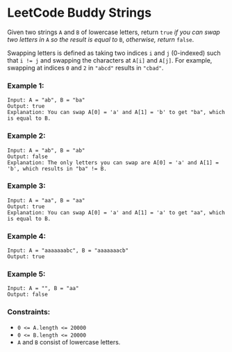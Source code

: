 # LeetCode Buddy Strings
Given two strings `A` and `B` of lowercase letters, return `true` *if you can swap two letters in* `A` *so the result is equal to* `B`, *otherwise, return* `false`.

Swapping letters is defined as taking two indices `i` and `j` (0-indexed) such that `i != j` and swapping the characters at `A[i]` and `A[j]`. For example, swapping at indices `0` and `2` in `"abcd"` results in `"cbad"`.

### Example 1:
```
Input: A = "ab", B = "ba"
Output: true
Explanation: You can swap A[0] = 'a' and A[1] = 'b' to get "ba", which is equal to B.
```

### Example 2:
```
Input: A = "ab", B = "ab"
Output: false
Explanation: The only letters you can swap are A[0] = 'a' and A[1] = 'b', which results in "ba" != B.
```

### Example 3:
```
Input: A = "aa", B = "aa"
Output: true
Explanation: You can swap A[0] = 'a' and A[1] = 'a' to get "aa", which is equal to B.
```

### Example 4:
```
Input: A = "aaaaaaabc", B = "aaaaaaacb"
Output: true
```

### Example 5:
```
Input: A = "", B = "aa"
Output: false
``` 

### Constraints:

* `0 <= A.length <= 20000`
* `0 <= B.length <= 20000`
* `A` and `B` consist of lowercase letters.